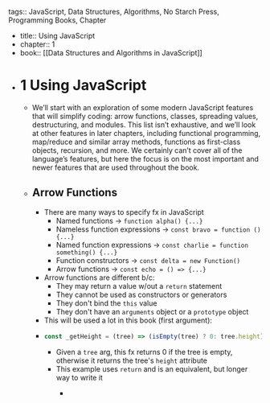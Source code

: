 tags:: JavaScript, Data Structures, Algorithms, No Starch Press, Programming Books, Chapter

- title:: Using JavaScript
- chapter:: 1
- book:: [[Data Structures and Algorithms in JavaScript]]
- # 1 Using JavaScript
	- We’ll start with an exploration of some modern JavaScript features that 
	  will simplify coding: arrow functions, classes, spreading values, 
	  destructuring, and modules. This list isn’t exhaustive, and we’ll look 
	  at other features in later chapters, including functional programming, 
	  map/reduce and similar array methods, functions as first-class objects, 
	  recursion, and more. We certainly can’t cover all of the language’s 
	  features, but here the focus is on the most important and newer features
	   that are used throughout the book.
	- ## Arrow Functions
		- There are many ways to specify fx in JavaScript
			- Named functions -> `function alpha() {...}`
			- Nameless function expressions -> `const bravo = function () {...}`
			- Named function expressions -> `const charlie = function something() {...}`
			- Function constructors -> `const delta = new Function()`
			- Arrow functions -> `const echo = () => {...}`
		- Arrow functions are different b/c:
			- They may return a value w/out a `return` statement
			- They cannot be used as constructors or generators
			- They don't bind the `this` value
			- They don't have an `arguments` object or a `prototype` object
		- This will be used a lot in this book (first argument):
		- ```javascript
		  const _getHeight = (tree) => (isEmpty(tree) ? 0: tree.height);
		  ```
			- Given a `tree` arg, this fx returns 0 if the tree is empty, otherwise it returns the tree's `height` attribute
			- This example uses `return` and is an equivalent, but longer way to write it
				- ```javascript
				  ```